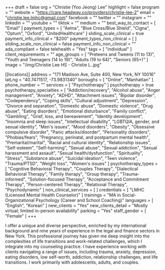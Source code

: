 +++
draft = false
org = "Christie (Yoo Jeong) Lee"
highlight = false
program = ""
website = "https://care.headway.co/providers/christie-lee-2"
email = "christie.lee.lmhc@gmail.com"
facebook = ""
twitter = ""
instagram = ""
linkedin = ""
youtube = ""
tiktok = ""
medium = ""
best_way_to_contact = [ "Email" ]
payment_types = [
  "Aetna",
  "Blue Cross/Blue Shield",
  "Cigna",
  "Optum",
  "Oxford",
  "UnitedHealthcare"
]
sliding_scale_clinical = true
payment_info_clinical = "$200"
payment_types_non_clinical = [ ]
sliding_scale_non_clinical = false
payment_info_non_clinical = ""
ada_compliant = false
telehealth = "Yes"
tags = [ "individual" ]
client_requirements = ""
age_groups = [
  "Preteens and Tweens (11 to 13)",
  "Youth and Teenagers (14 to 19)",
  "Adults (19 to 64)",
  "Seniors (65+)"
]
image = "/img/Christie Lee HS - Christie L..jpg"

[[locations]]
address = "171 Madison Ave, Suite 400, New York, NY 10016"
latLng = "40.7471517, -73.9831340"
boroughs = [ "Online", "Manhattan" ]
phone_number = ""
services = [ "Psychotherapy" ]
psychotherapy = true
psychotherapy_specialties = [
  "Addiction/recovery",
  "Alcohol abuse",
  "Anger management",
  "Anxiety",
  "ADHD",
  "Attachment issues",
  "Bipolar disorder",
  "Codependency",
  "Coping skills",
  "Cultural adjustment",
  "Depression",
  "Divorce and separation",
  "Domestic abuse",
  "Domestic violence",
  "Drug abuse",
  "Eating disorders",
  "Emotional disturbance",
  "Family conflict",
  "Gambling",
  "Grief, loss, and bereavement",
  "Identity development",
  "Insomnia and sleep issues",
  "Intellectual disability",
  "LGBTQIA, gender, and sexual identity",
  "Men's issues",
  "Mood disorders",
  "Obesity",
  "Obsessive compulsive disorder",
  "Panic attacks/disorder",
  "Personality disorders",
  "Phobias/fears",
  "Pregnancy, perinatal, and postpartum mental health",
  "Premarital/marital",
  "Racial and cultural identity",
  "Relationship issues",
  "Self-esteem",
  "Self-harming",
  "Sexual abuse",
  "Sexual addiction",
  "Sexual harassment and assault",
  "Sexual health/dysfunction",
  "Spirituality",
  "Stress",
  "Substance abuse",
  "Suicidal ideation",
  "Teen violence",
  "Trauma/PTSD",
  "Weight loss",
  "Women's issues"
]
psychotherapy_types = [
  "Cognitive Behavioral Therapy",
  "Couples Therapy",
  "Dialectical Behavioral Therapy",
  "Family therapy",
  "Group therapy",
  "Trauma-informed",
  "Solution-focused Therapy",
  "Acceptance and Commitment Therapy",
  "Person-centered Therapy",
  "Relational Therapy",
  "Psychodynamic"
]
non_clinical_services = [ ]
credentials = [ "LMHC (Licensed Mental Health Counselor)" ]
trainings = "MA in Social-Organizational Psychology (Career and School Coaching)"
languages = [ "English", "Korean" ]
new_clients = "Yes"
new_clients_detail = "Mostly virtual; limited in-person availability"
parking = "Yes"
staff_gender = [ "Female" ]
+++


I offer a unique and diverse perspective, enriched by my international background and nine years of experience in the legal and finance sectors in New York. This professional journey has given me deep insight into the complexities of life transitions and work-related challenges, which I integrate into my counseling practice. I have experience working with clients navigating a range of issues, including trauma, anxiety, depression, eating disorders, low self-worth, addiction, relationship challenges, and life transitions. I work primarily with adolescents, adults, and couples.
